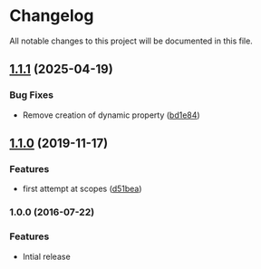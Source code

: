 <!--- BEGIN HEADER -->

# Changelog

All notable changes to this project will be documented in this file.

<!--- END HEADER -->

## [1.1.1](https://github.com/groton-school/oauth2-canvaslms/compare/v1.1.0...v1.1.1) (2025-04-19)

### Bug Fixes

- Remove creation of dynamic property ([bd1e84](https://github.com/groton-school/oauth2-canvaslms/commit/bd1e84df91e809f28497ea4e56086ecd99bb9c2a))

## [1.1.0](https://github.com/groton-school/oauth2-canvaslms/compare/v1.0.0...v1.1.0) (2019-11-17)

### Features

- first attempt at scopes ([d51bea](https://github.com/groton-school/oauth2-canvaslms/commit/d51beadc0278cd58cc1d7fed3fd37513b8d0c33b))

### 1.0.0 (2016-07-22)

### Features

- Intial release
